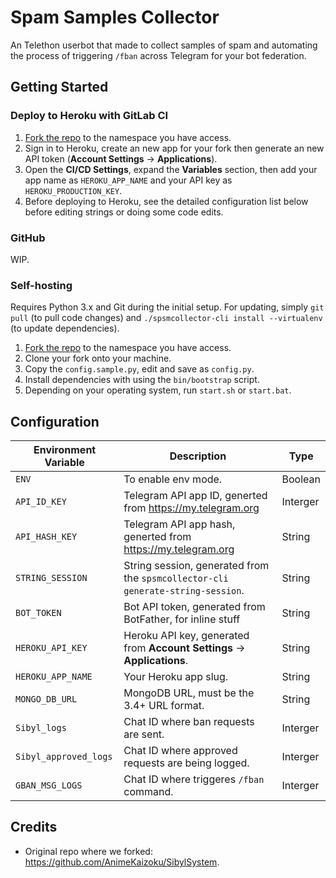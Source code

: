 # Spam Samples Collector

An Telethon userbot that made to collect samples of spam and automating the process
of triggering `/fban` across Telegram for your bot federation.

## Getting Started

### Deploy to Heroku with GitLab CI
1. [Fork the repo](https://gitlab.com/ThePinsTeam-FedSupport/SpamSamplesCollector/-/forks/new) to the namespace you have access.
2. Sign in to Heroku, create an new app for your fork then generate an new API token (**Account Settings** -> **Applications**).
3. Open the **CI/CD Settings**, expand the **Variables** section, then add your app name as `HEROKU_APP_NAME` and your
API key as `HEROKU_PRODUCTION_KEY`.
4. Before deploying to Heroku, see the detailed configuration list below before editing strings or doing some code edits.

### GitHub
WIP.

### Self-hosting

Requires Python 3.x and Git during the initial setup. For updating, simply `git pull` (to pull code changes) and `./spsmcollector-cli install --virtualenv` (to update dependencies).

1. [Fork the repo](https://gitlab.com/ThePinsTeam-FedSupport/SpamSamplesCollector/-/forks/new) to the namespace you have access.
2. Clone your fork onto your machine.
3. Copy the `config.sample.py`, edit and save as `config.py`.
4. Install dependencies with using the `bin/bootstrap` script.
5. Depending on your operating system, run `start.sh` or `start.bat`.

## Configuration

| Environment Variable | Description | Type |
| --- | --- | --- |
| `ENV` | To enable env mode. | Boolean |
| `API_ID_KEY` | Telegram API app ID, generted from <https://my.telegram.org> | Interger |
| `API_HASH_KEY` | Telegram API app hash, generted from <https://my.telegram.org> | String |
| `STRING_SESSION` | String session, generated from the `spsmcollector-cli generate-string-session`. | String |
| `BOT_TOKEN` | Bot API token, generated from BotFather, for inline stuff | String |
| `HEROKU_API_KEY` | Heroku API key, generated from **Account Settings** -> **Applications**. | String | 
| `HEROKU_APP_NAME` | Your Heroku app slug. | String |
| `MONGO_DB_URL` | MongoDB URL, must be the 3.4+ URL format. | String |
| `Sibyl_logs` | Chat ID where ban requests are sent. | Interger
| `Sibyl_approved_logs` | Chat ID where approved requests are being logged. | Interger
| `GBAN_MSG_LOGS` | Chat ID where triggeres `/fban` command. | Interger


## Credits

* Original repo where we forked: <https://github.com/AnimeKaizoku/SibylSystem>.
